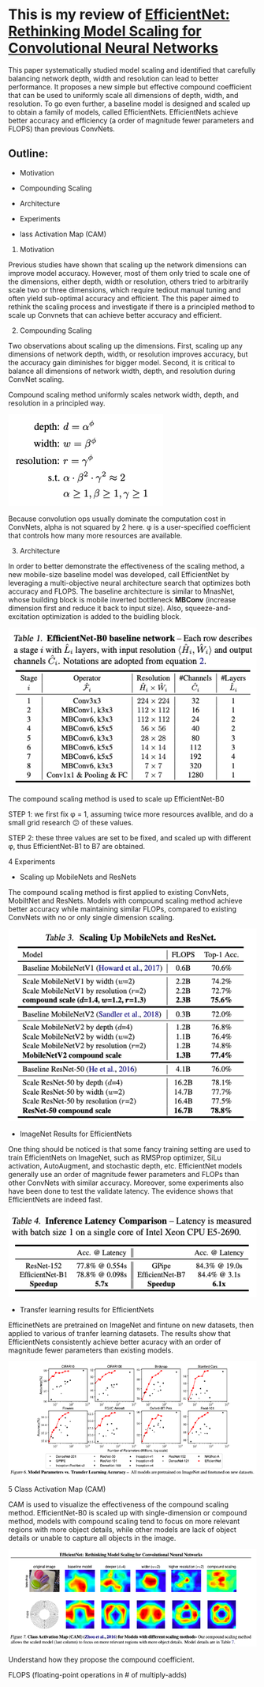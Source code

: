 # This is my review of [EfficientNet: Rethinking Model Scaling for Convolutional Neural Networks](https://arxiv.org/abs/1905.11946v5) 

This paper systematically studied model scaling and identified that carefully balancing network depth, width and resolution can lead to better performance. It proposes a new simple but effective compound coefficient that can be used to uniformly scale all dimensions of depth, width, and resolution. To go even further, a baseline model is designed and scaled up to obtain a family of models, called EfficientNets. EfficientNets achieve better accuracy and efficiency (a order of magnitude fewer parameters and FLOPS) than previous ConvNets. 

## Outline: 

* Motivation

* Compounding Scaling

* Architecture 

* Experiments

* lass Activation Map (CAM)

1. Motivation 

Previous studies have shown that scaling up the network dimensions can improve model accuracy. However, most of them only tried to scale one of the dimensions, either depth, width or resolution, others tried to arbitrarily scale two or three dimensions, which require tediout manual tuning and often yield sub-optimal accuracy and efficient. The this paper aimed to rethink the scaling process and investigate if there is a principled method to scale up Convnets that can achieve better accuracy and efficient.  
 
2. Compounding Scaling

Two observations about scaling up the dimensions. First, scaling up any dimensions of network depth, width, or resolution improves accuracy, but the accuracy gain diminishes for bigger model. Second, it is critical to balance all dimensions of network width, depth, and resolution during ConvNet scaling. 

Compound scaling method uniformly scales network width, depth, and resolution in a principled way. 

![constrait](/images/EfficientNets/scaling_method.png) 

Because convolution ops usually dominate the computation cost in ConvNets, alpha is not squared by 2 here. φ is a user-specified coefficient that controls how many more resources are available. 

3. Architecture 

In order to better demonstrate the effectiveness of the scaling method, a new mobile-size baseline model was developed, call EfficientNet by leveraging a multi-objective neural architecture search that optimizes both accuracy and FLOPS. The baseline architecture is similar to MnasNet, whose building block is mobile inverted bottleneck **MBConv** (increase dimension first and reduce it back to input size). Also, squeeze-and-excitation optimization is added to the buidling block. 

![EfficnetNet-B0](/images/EfficientNets/EffcientNe-B0.png) 

The compound scaling method is used to scale up EfficientNet-B0

STEP 1: we first fix φ = 1, assuming twice more resources avalible, and do a small grid research :confused: of these values. 

STEP 2: these three values are set to be fixed, and scaled up with different φ, thus EfficientNet-B1 to B7 are obtained.   

4 Experiments 

* Scaling up MobileNets and ResNets

The compound scaling method is first applied to existing ConvNets, MobiltNet and ResNets. Models with compound scaling method achieve better accuracy while maintaining similar FLOPs, compared to existing ConvNets with no or only single dimension scaling. 

![scaling method on Existing Conv](/images/EfficientNets/scaling_method_res.png) 

* ImageNet Results for EfficientNets 

One thing should be noticed is that some fancy training setting are used to train EfficientNets on ImageNet, such as RMSProp optimizer, SiLu activation, AutoAugment, and stochastic depth, etc. EfficientNet models generally use an order of magnitude fewer parameters and FLOPs than other ConvNets with similar accuracy. Moreover, some experiments also have been done to test the validate latency. The evidence shows that EfficientNets are indeed fast. 

![latency_test](/images/EfficientNets/latency_test.png)  

* Transfer learning results for EfficientNets

EfficinetNets are pretrained on ImageNet and fintune on new datasets, then applied to various of tranfer learning datasets. The results show that EfficientNets consistently achieve better acuracy with an order of magnitude fewer parameters than existing models. 

![transfer_res](/images/EfficientNets/tranfer_res.png)

5 Class Activation Map (CAM)

CAM is used to visualize the effectiveness of the compound scaling method. EfficientNet-B0 is scaled up with single-dimension or compound method, models with compound scaling tend to focus on more relevant regions with more object details, while other models are lack of object details or unable to capture all objects in the image. 

![cam](/images/EfficientNets/cam.png) 



Understand how they propose the compound coefficient. 

FLOPS (floating-point operations in # of multiply-adds) 






